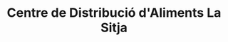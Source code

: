---
title: "Centre de Distribució d'Aliments La Sitja"
url: /el-masnou/centre-de-distribucio-daliments-la-sitja/
shop: Gebrauchtwaren
---